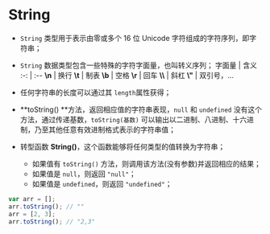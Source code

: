 # String

* `String` 类型用于表示由零或多个 16 位 Unicode 字符组成的字符序列，即字符串；

* `String` 数据类型包含一些特殊的字符字面量，也叫转义序列；
  字面量 | 含义
  :-: | :--
  **\n** | 换行
  **\t** | 制表
  **\b** | 空格
  **\r** | 回车
  **\\\\** | 斜杠
  **\\\"** | 双引号，...

* 任何字符串的长度可以通过其 `length`属性获得；

* **toString() **方法，返回相应值的字符串表现，`null` 和 `undefined` 没有这个方法，通过传递基数，`toString(基数)` 可以输出以二进制、八进制、十六进制，乃至其他任意有效进制格式表示的字符串值；

* 转型函数 **String()**，这个函数能够将任何类型的值转换为字符串；
  * 如果值有 `toString()` 方法，则调用该方法(没有参数)并返回相应的结果；
  * 如果值是 `null`，则返回 `"null"`；
  * 如果值是 `undefined`，则返回 `"undefined"`；

```js
var arr = [];
arr.toString(); // ""
arr = [2, 3];
arr.toString(); // "2,3"
```

